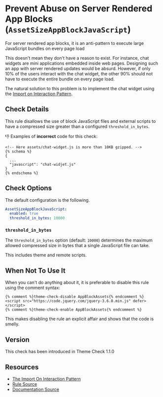 # Prevent Abuse on Server Rendered App Blocks (`AssetSizeAppBlockJavaScript`)

For server rendered app blocks, it is an anti-pattern to execute large JavaScript bundles on every page load

This doesn't mean they don't have a reason to exist. For instance, chat widgets are mini applications embedded inside web pages. Designing such an app with server rendered updates would be absurd. However, if only 10% of the users interact with the chat widget, the other 90% should not have to execute the entire bundle on every page load.

The natural solution to this problem is to implement the chat widget using the [Import on Interaction Pattern][ioip].

## Check Details

This rule disallows the use of block JavaScript files and external scripts to have a compressed size greater than a configured `threshold_in_bytes`.

:-1: Examples of **incorrect** code for this check:
```liquid
<!-- Here assets/chat-widget.js is more than 10KB gzipped. -->
{% schema %}
{
  ...
  "javascript": "chat-widjet.js"
}
{% endschema %}
```

## Check Options

The default configuration is the following.

```yaml
AssetSizeAppBlockJavaScript:
  enabled: true
  threshold_in_bytes: 10000
```

### `threshold_in_bytes`

The `threshold_in_bytes` option (default: `10000`) determines the maximum allowed compressed size in bytes that a single JavaScript file can take.

This includes theme and remote scripts.

## When Not To Use It

When you can't do anything about it, it is preferable to disable this rule using the comment syntax:

```
{% comment %}theme-check-disable AppBlockAssets{% endcomment %}
<script src="https://code.jquery.com/jquery-3.6.0.min.js" defer></script>
{% comment %}theme-check-enable AppBlockAssets{% endcomment %}
```

This makes disabling the rule an explicit affair and shows that the code is smelly.

## Version

This check has been introduced in Theme Check 1.1.0

## Resources

- [The Import On Interaction Pattern][ioip]
- [Rule Source][codesource]
- [Documentation Source][docsource]

[ioip]: https://addyosmani.com/blog/import-on-interaction/
[codesource]: /lib/theme_check/checks/asset_size_app_block_javascript.rb
[docsource]: /docs/checks/asset_size_app_block_javascript.md
